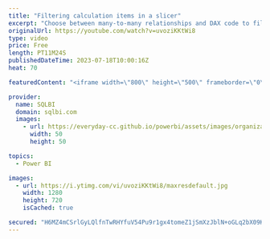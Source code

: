 ```yaml
---
title: "Filtering calculation items in a slicer"
excerpt: "Choose between many-to-many relationships and DAX code to filter the most relevant items using another slicer. Indeed, calculation groups cannot use relationships!\r \r Article and download: https://sql.bi/805830?aff=yt\r \r How to learn DAX: https://www.sqlbi.com/guides/dax/?aff=yt\r The definitive guide"
originalUrl: https://youtube.com/watch?v=uvoziKKtWi8
type: video
price: Free
length: PT11M24S
publishedDateTime: 2023-07-18T10:00:16Z
heat: 70

featuredContent: "<iframe width=\"800\" height=\"500\" frameborder=\"0\" src=\"https://www.youtube.com/embed/uvoziKKtWi8\" allow=\"accelerometer; autoplay; encrypted-media; gyroscope; picture-in-picture\" allowfullscreen></iframe>"

provider:
  name: SQLBI
  domain: sqlbi.com
  images:
    - url: https://everyday-cc.github.io/powerbi/assets/images/organizations/sqlbi.com-50x50.jpg
      width: 50
      height: 50

topics:
  - Power BI

images:
  - url: https://i.ytimg.com/vi/uvoziKKtWi8/maxresdefault.jpg
    width: 1280
    height: 720
    isCached: true

secured: "H6MZ4mCSrlGyLQlfnTwRHYfuV54Pu9r1gx4tomeZ1jSmXzJblN+oGLq2bX09KqUZKnuPzdLT168W6u8uJTbbW9RZfmvstcknBTTOkmhm3/AP2zvvJT6l9zHKEt7MJXPeI/+/RK8PeirlP8jjlM9es6pghY8YgmrhGQxW7YU5bljLeVosR80shWLHtc81kMMve0hOD35zeS95kk6/OGlK86Fh/u1iQuc4ImNZfiqFuR2PpSUV0By/mMXOp3Ek2c7W/lRmXBx00vRH1xghevKdzwhT0frK+C9dSXAdR8YWY12MLBACW5RiW7Zsanwl+GzuBmnOC0xb/pODpG4x3ms/fscZ4SW8fT7HHTRqe6wbSMhB/uG2HBvMyERiFbXtfxtC0sYX+LJIcfFmHdziwVpmyJ2DEoC/klymQD+Filkl2A8=;VoiuxC5xipWLshi5/SR1SA=="
---
```


